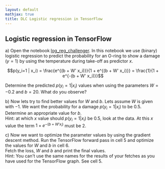 ```yaml
---
layout: default
mathjax: true
title: DLC Logistic regression in TensorFlow
---
```

## Logistic regression in TensorFlow

a) Open the notebook [log_reg_challenger](https://github.com/tensorchiefs/dl_course/blob/master/notebooks/04_log_reg_challenger.ipynb). In this notebook
we use (binary) logistic regression to predict the probability for an O-ring to show a damage
$(y=1)$ by using the temperature during take-off as predictor $x$.  

$$p(y_i=1 | x_i) = \frac{e^{(b + W' x_i)}}{1 + e^{(b + W' x_i)}} = \frac{1}{1 + e^{-(b + W' x_i)}}$$  

Determine the predicted $p(y_i=1|x_i)$ values when using the parameters $W=-0.2$ and $b=20$. What do you observe?

b) Now lets try to find better values for $W$ and $b$. Lets assume $W$ is given with $-1$. We want the probability
for a damage $p(y_i=1 | x_i)$ to be $0.5$.  
Determine an appropriate value for $b$.  
Hint: at which $x$ value should $p(y_i=1 | x_i)$ be $0.5$, look at the data. At this $x$ value the term $1 + e^{-(b + W' x_i)}$ must be $2$.

c) Now we want to optimize the parameter values by using the gradient descent
method. Run the TensorFlow forward pass in cell 5 and optimize the values for $W$ and $b$ in cell 6.  
Fetch the loss, $W$ and $b$ and print the final values.  
Hint: You can't use the same names for the results of your fetches as you have used for the TensorFlow graph. See cell 5.
 
